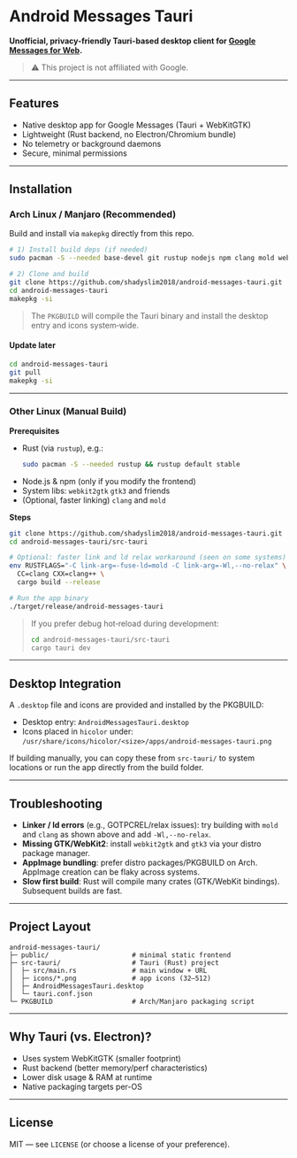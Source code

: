 # Android Messages Tauri

**Unofficial, privacy-friendly Tauri-based desktop client for [Google Messages for Web](https://messages.google.com/web).**

> ⚠️ This project is not affiliated with Google.

---

## Features

- Native desktop app for Google Messages (Tauri + WebKitGTK)
- Lightweight (Rust backend, no Electron/Chromium bundle)
- No telemetry or background daemons
- Secure, minimal permissions

---

## Installation

### Arch Linux / Manjaro (Recommended)

Build and install via `makepkg` directly from this repo.

```bash
# 1) Install build deps (if needed)
sudo pacman -S --needed base-devel git rustup nodejs npm clang mold webkit2gtk gtk3

# 2) Clone and build
git clone https://github.com/shadyslim2018/android-messages-tauri.git
cd android-messages-tauri
makepkg -si
```

> The `PKGBUILD` will compile the Tauri binary and install the desktop entry and icons system‑wide.

#### Update later
```bash
cd android-messages-tauri
git pull
makepkg -si
```

---

### Other Linux (Manual Build)

**Prerequisites**

- Rust (via `rustup`), e.g.:
  ```bash
  sudo pacman -S --needed rustup && rustup default stable
  ```
- Node.js & npm (only if you modify the frontend)
- System libs: `webkit2gtk` `gtk3` and friends
- (Optional, faster linking) `clang` and `mold`

**Steps**

```bash
git clone https://github.com/shadyslim2018/android-messages-tauri.git
cd android-messages-tauri/src-tauri

# Optional: faster link and ld relax workaround (seen on some systems)
env RUSTFLAGS="-C link-arg=-fuse-ld=mold -C link-arg=-Wl,--no-relax" \
  CC=clang CXX=clang++ \
  cargo build --release

# Run the app binary
./target/release/android-messages-tauri
```

> If you prefer debug hot‑reload during development:
> ```bash
> cd android-messages-tauri/src-tauri
> cargo tauri dev
> ```

---

## Desktop Integration

A `.desktop` file and icons are provided and installed by the PKGBUILD:
- Desktop entry: `AndroidMessagesTauri.desktop`
- Icons placed in `hicolor` under: `/usr/share/icons/hicolor/<size>/apps/android-messages-tauri.png`

If building manually, you can copy these from `src-tauri/` to system locations or run the app directly from the build folder.

---

## Troubleshooting

- **Linker / ld errors** (e.g., GOTPCREL/relax issues): try building with `mold` and `clang` as shown above and add `-Wl,--no-relax`.
- **Missing GTK/WebKit2**: install `webkit2gtk` and `gtk3` via your distro package manager.
- **AppImage bundling**: prefer distro packages/PKGBUILD on Arch. AppImage creation can be flaky across systems.
- **Slow first build**: Rust will compile many crates (GTK/WebKit bindings). Subsequent builds are fast.

---

## Project Layout

```
android-messages-tauri/
├─ public/                     # minimal static frontend
├─ src-tauri/                  # Tauri (Rust) project
│  ├─ src/main.rs              # main window + URL
│  ├─ icons/*.png              # app icons (32–512)
│  ├─ AndroidMessagesTauri.desktop
│  └─ tauri.conf.json
└─ PKGBUILD                    # Arch/Manjaro packaging script
```

---

## Why Tauri (vs. Electron)?

- Uses system WebKitGTK (smaller footprint)
- Rust backend (better memory/perf characteristics)
- Lower disk usage & RAM at runtime
- Native packaging targets per-OS

---

## License

MIT — see `LICENSE` (or choose a license of your preference).
